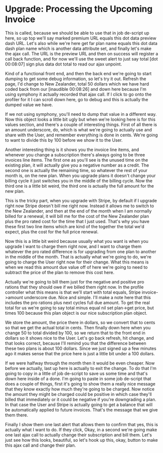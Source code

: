 # Upgrade: Processing the Upcoming Invoice

This is called, because we should be able to use that in job de-script up here,
so up top we'll say marked premium URL equals this dot data preview dash URL.
Let's also while we're here get far plan name equals this dot data dash plan
name which is another data attribute set, and finally let's make the ajax call.
The URL is the preview URL and then on success will register a call back
function, and for now we'll use the sweet alert to just say total [dot
00:08:07] sign plus data dot total to read our ajax unpoint.

Kind of a functional front end, and then the back end we're going to start
dumping to get some debug information, so let's try it out. Refresh the page,
I'd change to New Zealander, total 50 dollars which we have hard coded back
from our [inaudible 00:08:26] and down here because I'm using symphony it
actually recorded that ajax call. If I click to go onto the profiler for it I
can scroll down here, go to debug and this is actually the dumped value we have.

If we not using symphony, you'll need to dump that value in a different way.
Now this object looks a little bit ugly but when we're looking here is for this
values section, and there's a couple of interesting things. First of all there
is an amount underscore, do, which is what we're going to actually use and
share with the User, and remember everything is done in cents. We're going to
want to divide this by 100 before we show it to the User.

Another interesting thing is it shows you the invoice line items, and whenever
you change a subscription there's always going to be three invoices line items.
The first one as you'll see is the unused time on the existing plan, it will
actually give you a negative number as a credit. The second one is actually the
remaining time, so whatever the rest of your month is, on the new plan. When
you upgrade plans it doesn't change your billing cycle it just switches you in
the middle of the billing cycle. Now the third one is a little bit weird, the
third one is actually the full amount for the new plan.

This is the tricky part, when you upgrade with Stripe, by default if I upgrade
right now Stripe doesn't bill me right now. Instead it allows me to switch to
the New Zealander, and then at the end of the month when I am normally billed
for a renewal, it will bill me for the cost of the New Zealander plan plus the
pro rated cost for the time that I just used. That's why you have these first
two line items which are kind of the together the total we'd expect, plus the
cost for the full price renewal.

Now this is a little bit weird because usually what you want is when you
upgrade I want to charge them right now, and I want to charge them whatever the
pro rated difference is for upgrading from one plan to another in the middle of
the month. That is actually what we're going to do, we're going to charge the
User right now for their change. What this means is when we read this amount
due value off of here we're going to need to subtract the price of the plan to
remove this cost here.

Actually we're going to bill them just for the negative and positive pro
rations that they should owe if we billed them right now. In the profile
controller what this means is that we'll start with total equals, Stripe
invoice->amount underscore due. Nice and simple. I'll make a note here
that this includes the pro rations plus next cycles full due amount. To get the
real total for us we're going to say total minus equal nil set plan->get
price, but times 100 because this plan object is our nice subscription plan
object.

We store the amount, the price there in dollars, so we convert that to cents so
that we get the actual total in cents. Then finally down here when you change
50 to total divided by 100, so we return that to the front end in dollars so it
shows nice to the User. Let's go back refresh, hit change, and that looks
correct, because I'll remind you that the difference between these two plans is
about 100 dollars. Since we just signed up a few minutes ago it makes sense
that the price here is just a little bit under a 100 dollars.

If we were halfway through the month then it would be even cheaper. Now before
we actually, last up here is actually to exit the change. To do that I'm going
to copy in a little of job de-script to save us some time and that's down here
inside of a done. I'm going to paste in some job de-script that does a couple
of things, first it's going to show them a really nice message that they know
exactly how much they're going to be charged. Now notice the amount they might
be charged could be positive in which case they'll billed that immediately or
it could be negative if you're downgrading a plan. In that case the User and
Stripe is actually going to get a balance that will be automatically applied to
future invoices. That's the message that we give them there.

Finally I show them one last alert that allows them to confirm that yes, this
is actually what I want to do. If they click, Okay, in a second we're going
make one last ajax call to actually change their subscription and bill them.
Let's just see how this looks, beautiful, so let's hook up this, okay, button
to make this ajax call and change their plan.

